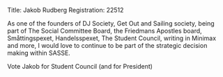 Title: Jakob Rudberg
Registration: 22512

As one of the founders of DJ Society, Get Out and Sailing society,
being part of The Social Committee Board, the Friedmans Apostles board,
Småttingspexet, Handelsspexet, The Student Council, writing in Minimax
and more, I would love to continue to be part of the strategic decision
making within SASSE.

Vote Jakob for Student Council (and for President)
